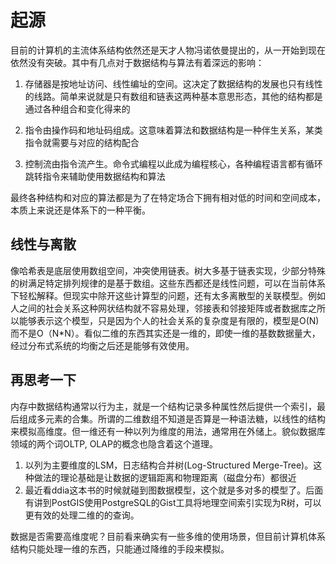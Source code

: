 # 起源

目前的计算机的主流体系结构依然还是天才人物冯诺依曼提出的，从一开始到现在依然没有突破。其中有几点对于数据结构与算法有着深远的影响：

1. 存储器是按地址访问、线性编址的空间。这决定了数据结构的发展也只有线性的线路。简单来说就是只有数组和链表这两种基本意思形态，其他的结构都是通过各种组合和变化得来的

2. 指令由操作码和地址码组成。这意味着算法和数据结构是一种伴生关系，某类指令就需要与对应的结构配合

3. 控制流由指令流产生。命令式编程以此成为编程核心，各种编程语言都有循环跳转指令来辅助使用数据结构和算法

最终各种结构和对应的算法都是为了在特定场合下拥有相对低的时间和空间成本，本质上来说还是体系下的一种平衡。

## 线性与离散

像哈希表是底层使用数组空间，冲突使用链表。树大多基于链表实现，少部分特殊的树满足特定排列规律的是基于数组。这些东西都还是线性问题，可以在当前体系下轻松解释。但现实中除开这些计算型的问题，还有太多离散型的关联模型。例如人之间的社会关系这种网状结构就不容易处理，邻接表和邻接矩阵或者数据库之所以能够表示这个模型，只是因为个人的社会关系的复杂度是有限的，模型是O(N)而不是O（N*N）。看似二维的东西其实还是一维的，即使一维的基数数据量大，经过分布式系统的均衡之后还是能够有效使用。

## 再思考一下

内存中数据结构通常以行为主，就是一个结构记录多种属性然后提供一个索引，最后组成多元素的合集。所谓的二维数组不知道是否算是一种语法糖，以线性的结构来模拟高维度。但一维还有一种以列为维度的用法，通常用在外储上。貌似数据库领域的两个词OLTP, OLAP的概念也隐含着这个道理。

1. 以列为主要维度的LSM，日志结构合并树(Log-Structured Merge-Tree)。这种做法的理论基础是让数据的逻辑距离和物理距离（磁盘分布）都很近
2. 最近看ddia这本书的时候就碰到图数据模型，这个就是多对多的模型了。后面有讲到PostGIS使用PostgreSQL的Gist工具将地理空间索引实现为R树，可以更有效的处理二维的的查询。

数据是否需要高维度呢？目前看来确实有一些多维的使用场景，但目前计算机体系结构只能处理一维的东西，只能通过降维的手段来模拟。
